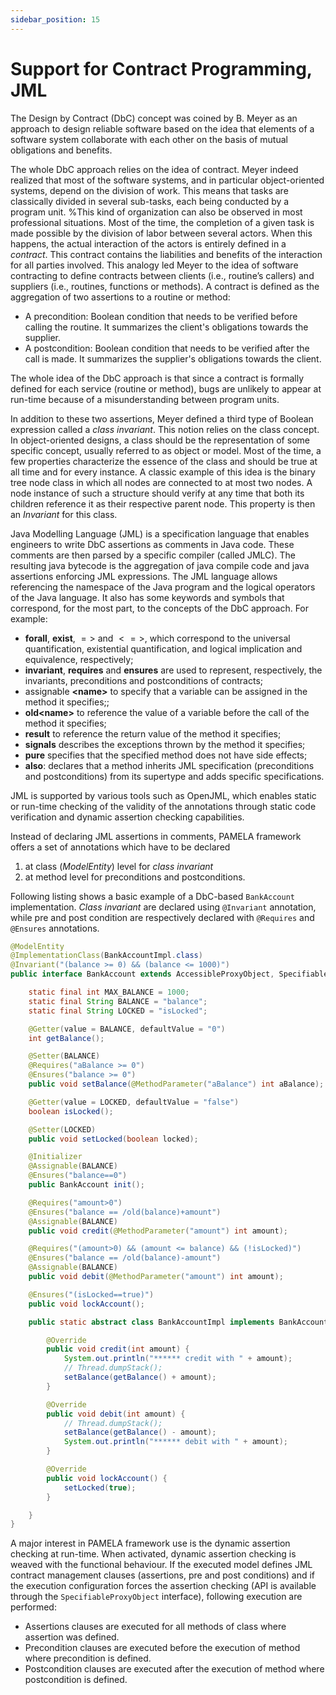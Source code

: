 ```yaml
---
sidebar_position: 15
---
```


# Support for Contract Programming, JML

The Design by Contract (DbC) concept was coined by B. Meyer as an approach to design reliable software based on the idea that elements of a software system collaborate with each other on the basis of mutual obligations and benefits.

The whole DbC approach relies on the idea of contract. Meyer indeed realized that most of the software systems, and in particular object-oriented systems, depend on the division of work. This means that tasks are classically divided in several sub-tasks, each being conducted by a program unit. 
%This kind of organization can also be observed in most professional situations. 
Most of the time, the completion of a given task is made possible by the division of labor between several actors. When this happens, the actual interaction of the actors is entirely defined in a *contract*. This contract contains the liabilities and benefits of the interaction for all parties involved. This analogy led Meyer to the idea of software contracting to define contracts between clients (i.e., routine’s callers) and suppliers (i.e., routines, functions or methods).
A contract is defined as the aggregation of two assertions to a routine or method:

- A precondition:  Boolean condition that needs to be verified before calling the routine. It summarizes the client's obligations towards the supplier.
- A postcondition: Boolean condition that needs to be verified after the call is made. It summarizes the supplier's obligations towards the client.

The whole idea of the DbC approach is that since a contract is formally defined for each service (routine or method), bugs are unlikely to appear at run-time because of a misunderstanding between program units.

In addition to these two assertions, Meyer defined a third type of Boolean expression called a *class invariant*. This notion relies on the class concept. In object-oriented designs, a class should be the representation of some specific concept, usually referred to as object or model. Most of the time, a few properties characterize the essence of the class and should be true at all time and for every instance. A classic example of this idea is the binary tree node class in which all nodes are connected to at most two nodes. A node instance of such a structure should verify at any time that both its children reference it as their respective parent node. This property is then an *Invariant* for this class.

Java Modelling Language (JML) is a specification language  that enables engineers to write DbC assertions as comments in Java code. These comments are then parsed by a specific compiler (called JMLC). The resulting java bytecode is the aggregation of java compile code and java assertions enforcing JML expressions.
The JML language allows referencing the namespace of the Java program and the logical operators of the Java language. It also has some keywords and symbols that correspond, for the most part, to the concepts of the DbC approach. For example:

- **forall**, **exist**, $=>$ and $<=>$, which correspond to the universal quantification, existential quantification, and logical implication and equivalence, respectively;
- **invariant**, **requires** and **ensures** are used to represent, respectively, the invariants, preconditions and postconditions of contracts;
- assignable **\<name\>** to specify that a variable can be assigned in the method it specifies;;
- **old\<name\>** to reference the value of a variable before the call of the method it specifies;
- **result** to reference the return value of the method it specifies;
- **signals** describes the exceptions thrown by the method it specifies;
- **pure** specifies that the specified method does not have side effects;
- **also**: declares that a method inherits JML specification (preconditions and postconditions) from its supertype and adds specific specifications.

JML is supported by various tools such as OpenJML, which enables static or run-time checking of the validity of the annotations through static code verification and dynamic assertion checking capabilities.

Instead of declaring JML assertions in comments, PAMELA framework offers a set of annotations which have to be declared 

1. at class (*ModelEntity*) level for *class invariant*
2. at method level for preconditions and postconditions.

Following listing shows a basic example of a DbC-based `BankAccount` implementation. *Class invariant* are declared using `@Invariant` annotation, while pre and post condition are respectively declared with `@Requires` and `@Ensures` annotations.

```java
@ModelEntity
@ImplementationClass(BankAccountImpl.class)
@Invariant("(balance >= 0) && (balance <= 1000)")
public interface BankAccount extends AccessibleProxyObject, SpecifiableProxyObject {

	static final int MAX_BALANCE = 1000;
	static final String BALANCE = "balance";
	static final String LOCKED = "isLocked";

	@Getter(value = BALANCE, defaultValue = "0")
	int getBalance();

	@Setter(BALANCE)
	@Requires("aBalance >= 0")
	@Ensures("balance >= 0")
	public void setBalance(@MethodParameter("aBalance") int aBalance);

	@Getter(value = LOCKED, defaultValue = "false")
	boolean isLocked();

	@Setter(LOCKED)
	public void setLocked(boolean locked);

	@Initializer
	@Assignable(BALANCE)
	@Ensures("balance==0")
	public BankAccount init();

	@Requires("amount>0")
	@Ensures("balance == /old(balance)+amount")
	@Assignable(BALANCE)
	public void credit(@MethodParameter("amount") int amount);

	@Requires("(amount>0) && (amount <= balance) && (!isLocked)")
	@Ensures("balance == /old(balance)-amount")
	@Assignable(BALANCE)
	public void debit(@MethodParameter("amount") int amount);

	@Ensures("(isLocked==true)")
	public void lockAccount();

	public static abstract class BankAccountImpl implements BankAccount {

		@Override
		public void credit(int amount) {
			System.out.println("****** credit with " + amount);
			// Thread.dumpStack();
			setBalance(getBalance() + amount);
		}

		@Override
		public void debit(int amount) {
			// Thread.dumpStack();
			setBalance(getBalance() - amount);
			System.out.println("****** debit with " + amount);
		}

		@Override
		public void lockAccount() {
			setLocked(true);
		}

	}
}
```

A major interest in PAMELA framework use is the dynamic assertion checking at run-time. When activated, dynamic assertion checking is weaved with the functional behaviour. If the executed model defines JML contract management clauses (assertions, pre and post conditions) and if the execution configuration forces the assertion checking (API is available through the `SpecifiableProxyObject` interface), following execution are performed:

- Assertions clauses are executed for all methods of class where assertion was defined.
- Precondition clauses are executed before the execution of method where precondition is defined.
- Postcondition clauses are executed after the execution of method where postcondition is defined.

